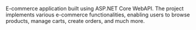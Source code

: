 
E-commerce application built using ASP.NET Core WebAPI. The project implements various e-commerce functionalities, enabling users to browse products, manage carts, create orders, and much more.

